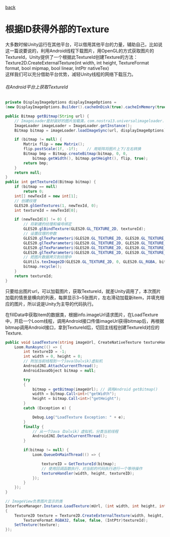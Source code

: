 [back](index.md)

# 根据ID获得外部的Texture

大多数时候Unity运行在其他平台，可以借用其他平台的力量，辅助自己，比如说这一篇说要说的，利用Android线程下载图片，用OpenGL的方式获取图片的TextureId，Unity提供了一个根据此TextureId创建Texture的方法：  
Texture2D.CreateExternalTexture(int width, int height, TextureFormat format, bool mipmap, bool linear, IntPtr nativeTex)  
这样我们可以充分借助平台优势，减轻Unity线程的网络下载压力。

###### 在Android平台上获取TextureId

``` java
private DisplayImageOptions displayImageOptions = 
(new DisplayImageOptions.Builder().cacheOnDisk(true).cacheInMemory(true)).build();

public Bitmap getBitmap(String url) {
	// ImageLoader是封装好的图片加载类，com.nostra13.universalimageloader.core
    ImageLoader imageLoader = ImageLoader.getInstance();
    Bitmap bitmap = imageLoader.loadImageSync(url, displayImageOptions);

    if (bitmap != null) {
        Matrix flip = new Matrix();
        flip.postScale(1f, -1f);	// 用矩阵将图片上下/左右转换
        Bitmap bmp = Bitmap.createBitmap(bitmap, 0, 0, 
        	bitmap.getWidth(), bitmap.getHeight(), flip, true);
        return bmp;
    }
    return null;
}
public int getTextureId(Bitmap bitmap) {
    if (bitmap == null)
        return 0;
    int[] newTexId = new int[1];
    // 创建纹理
    GLES20.glGenTextures(1, newTexId, 0);
    int textureId = newTexId[0];

    if (newTexId[0] != 0) {
    	// 将新建的纹理和编号绑定
        GLES20.glBindTexture(GLES20.GL_TEXTURE_2D, textureId);
        // 设置纹理的参数
        GLES20.glTexParameteri(GLES20.GL_TEXTURE_2D, GLES20.GL_TEXTURE_MIN_FILTER, GLES20.GL_LINEAR);
        GLES20.glTexParameteri(GLES20.GL_TEXTURE_2D, GLES20.GL_TEXTURE_MAG_FILTER, GLES20.GL_LINEAR);
        GLES20.glTexParameteri(GLES20.GL_TEXTURE_2D, GLES20.GL_TEXTURE_WRAP_S, GLES20.GL_CLAMP_TO_EDGE);
        GLES20.glTexParameteri(GLES20.GL_TEXTURE_2D, GLES20.GL_TEXTURE_WRAP_T, GLES20.GL_CLAMP_TO_EDGE);
        // 把图片数据拷贝到纹理中
        GLUtils.texImage2D(GLES20.GL_TEXTURE_2D, 0, GLES20.GL_RGBA, bitmap, 0);
        bitmap.recycle();
    }
    return textureId;
}
```

只要给出图片url，可以加载图片，获取TextureId，就差Unity调用了，本次图片加载的情景是横向的列表，每屏显示3~5张图片，左右滑动加载新item，并填充相应的图片，所以说是Unity为主导的代码执行。  

在fillData中获取item的数据类，根据info.imageUrl请求图片，在LoadTexture中，开启一个Loom线程，调用Android接口传值imageUrl获得bitmap后，再根据bitmap调用Android接口，拿到TextureId后，切回主线程创建TextureId对应的Texture.  

``` csharp
public void LoadTexture(string imageUrl, CreateNativeTexture textureHandler) {
	Loom.RunAsync(() => {
		int textureID = -1;
		int width = 0, height = 0;
		// 附加当前线程到一个Java(Dalvik)虚拟机
		AndroidJNI.AttachCurrentThread();
		AndroidJavaObject bitmap = null;

		try
		{
			bitmap = getBitmap(imageUrl); // 调用Android getBitmap()
            width = bitmap.Call<int>("getWidth");
            height = bitmap.Call<int>("getHeight");
        }
        catch (Exception e) {

			Debug.Log("LoadTexture Exception: " + e);
		}
		finally {
			// 从一个Java（Dalvik）虚拟机，分类当前线程
			AndroidJNI.DetachCurrentThread();
		}

		if(bitmap != null) {
			Loom.QueueOnMainThread(() => {

				textureID = GetTextureId(bitmap);
				// 使用回调函数执行，对当前的代码执行进行一个等待操作
                textureHandler(width, height, textureID);
			});
		}
	});
}

// ImageView负责图片显示的类
InterfaceManager.Instance.LoadTexture(mUrl, (int width, int height, int textureId) => 
{
    Texture2D texture = Texture2D.CreateExternalTexture(width, height, 
    	TextureFormat.RGBA32, false, false, (IntPtr)textureId);
    SetTexture(texture);
});		

```